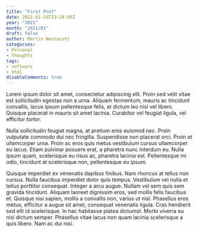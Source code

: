 ```yaml
---
title: "First Post"
date: 2021-01-18T13:24:56Z
year: "2021"
month: "2021/01"
draft: false
author: Martin Westacott
categories:
- Personal
- Thoughts
tags:
- software
- html
disableComments: true
---
```


Lorem ipsum dolor sit amet, consectetur adipiscing elit. Proin sed velit vitae est sollicitudin egestas non a urna. Aliquam fermentum, mauris ac tincidunt convallis, lacus ipsum pellentesque felis, at dictum leo nisl vel libero. Quisque placerat in mauris sit amet lacinia. Curabitur vel feugiat ligula, vel efficitur tortor. 
<!--more-->
Nulla sollicitudin feugiat magna, at pretium eros euismod nec. Proin vulputate commodo dui nec fringilla. Suspendisse non placerat orci. Proin et ullamcorper urna. Proin ac eros quis metus vestibulum cursus ullamcorper eu lacus. Etiam pulvinar posuere erat, a pharetra nunc interdum eu. Nulla ipsum quam, scelerisque eu risus ac, pharetra lacinia est. Pellentesque mi odio, tincidunt at scelerisque non, pellentesque eu ipsum.

Quisque imperdiet ex venenatis dapibus finibus. Nam rhoncus at tellus non cursus. Nulla faucibus imperdiet dolor quis tempus. Vestibulum vel nulla et tellus porttitor consequat. Integer a arcu augue. Nullam vel sem quis sem gravida tincidunt. Aliquam laoreet dignissim eros, sed mollis felis faucibus et. Quisque nisi sapien, mollis a convallis non, varius ut nisl. Phasellus eros metus, efficitur a augue sit amet, consequat venenatis ligula. Cras hendrerit sed elit id scelerisque. In hac habitasse platea dictumst. Morbi viverra eu nisi dictum semper. Phasellus vitae lacus non quam lacinia scelerisque a quis libero. Nam ac dui nisi.

